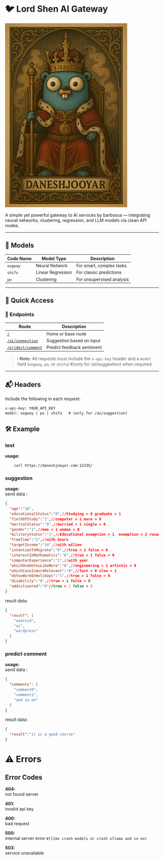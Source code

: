# 🐦 Lord Shen AI Gateway

<img src=".github/shen.png" alt="Lord Shen" width="400"/>

A simple yet powerful gateway to AI services by barbossa — integrating neural networks, clustering, regression, and LLM models via clean API routes.

---

## 🧠 Models

| Code Name | Model Type         | Description             |
|-----------|--------------------|-------------------------|
| `oogway`  | Neural Network     | For smart, complex tasks |
| `shifu`   | Linear Regression  | For classic predictions |
| `po`      | Clustering         | For unsupervised analysis |

---

## 🚀 Quick Access

### 🔗 Endpoints

| Route | Description |
|-------|-------------|
| [`/`](#) | Home or base route |
| [`/ai/suggestion`](#example-usage-aisuggestion) | Suggestion based on input |
| [`/pridect/comment`](#example-usage-pridectcomment) | Predict feedback sentiment |

> ℹ️ **Note:** All requests must include the `x-api-key` header and a `model` field (`oogway`, `po`, or `shifu`) #(only for /ai/suggestion) when required.

---

## 📬 Headers

Include the following in each request:

```http
x-api-key: YOUR_API_KEY
model: oogway | po | shifu   # (only for /ai/suggestion)
```
## 🛠️ Example

### test

**usage:** <br/>

```bash
    curl https://daneshjooyar.com:12335/
```

### suggestion
    
**usage:** <br/>
send data : 
```json
{
  "age":"18",
  "educationalStatus":"0",//Studying = 0 graduate = 1
  "fieldOfStudy":"1",//computer = 1 more = 0
  "maritalStatus":"0",//married = 1 single = 0
  "gender":"1",//man = 1 woman = 0
  "militaryStatus":"1",//Educational exemption = 1  exemption = 2 runaway = 3 
  "freeTime":"2",//with hours
  "targetIncome":"14",//with milion
  "intentionToMigrate":"0",//true = 1 false = 0
  "interestInMathematics":"0",//true = 1 false = 0
  "computerExperience":"1",//with year
  "whichOneDoYouLikeMore":"0",//engineering = 1 artistic = 0
  "whichCaseIsmoreRelevant":"0",//fast = 0 slow = 1
  "doYouWorkOnHolidays":"1",//true = 1 false = 0
  "disability":"0",//true = 1 false = 0
  "addictionred":"0"//true = 1 false = 0
}
```
result data:
```json
{
  "result": [
    "android",
    "ai",
    "wordpress"
  ]
}
```

### predict comment

**usage:** <br/>
send data :
```json
{
  "comments": [
    "comment0",
    "comment1",
    "and so on"
  ] 
}
```
result data:
```json
{
  "result":"it is a good course" 
}
```

# ⚠️ Errors

## Error Codes
**404:** <br/>
not found server
<br/>

**401:** <br/>
invalid api key
<br/>

**400:** <br/>
bad request
<br/>


**500:** <br/>
internal server error `#(like crash models or crash ollama and so on)`
<br/>


**503:** <br/>
service unavailable
<br/>


    
    
